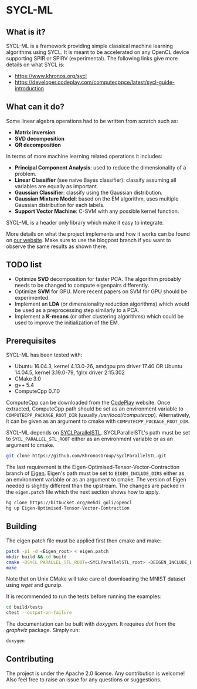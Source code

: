 # SYCL-ML

## What is it?
SYCL-ML is a framework providing simple classical machine learning algorithms using SYCL.
It is meant to be accelerated on any OpenCL device supporting SPIR or SPIRV (experimental).
The following links give more details on what SYCL is:
- https://www.khronos.org/sycl
- https://developer.codeplay.com/computecppce/latest/sycl-guide-introduction

## What can it do?
Some linear algebra operations had to be written from scratch such as:
- **Matrix inversion**
- **SVD decomposition**
- **QR decomposition**

In terms of more machine learning related operations it includes:
- **Principal Component Analysis**: used to reduce the dimensionality of a problem.
- **Linear Classifier** (see naive Bayes classifier): classify assuming all variables are equally as important.
- **Gaussian Classifier**: classify using the Gaussian distribution.
- **Gaussian Mixture Model**: based on the EM algorithm, uses multiple Gaussian distribution for each labels.
- **Support Vector Machine**: C-SVM with any possible kernel function.

SYCL-ML is a header only library which make it easy to integrate.

More details on what the project implements and how it works can be found on [our website](https://www.codeplay.com/portal/12-21-17-alternative-machine-learning-algorithms-using-sycl-and-opencl). Make sure to use the blogpost branch if you want to observe the same results as shown there.

## TODO list
- Optimize **SVD** decomposition for faster PCA. The algorithm probably needs to be changed to compute eigenpairs differently.
- Optimize **SVM** for GPU. More recent papers on SVM for GPU should be experimented.
- Implement an **LDA** (or dimensionality reduction algorithms) which would be used as a preprocessing step similarly to a PCA.
- Implement a **K-means** (or other clustering algorithms) which could be used to improve the initialization of the EM.

## Prerequisites
SYCL-ML has been tested with:
- Ubuntu 16.04.3, kernel 4.13.0-26, amdgpu pro driver 17.40  OR  Ubuntu 14.04.5, kernel 3.19.0-79, fglrx driver 2:15.302
- CMake 3.0
- g++ 5.4
- ComputeCpp 0.7.0

ComputeCpp can be downloaded from the [CodePlay](https://www.codeplay.com/products/computesuite/computecpp) website.
Once extracted, ComputeCpp path should be set as an environment variable to `COMPUTECPP_PACKAGE_ROOT_DIR` (usually */usr/local/computecpp*).
Alternatively, it can be given as an argument to cmake with `COMPUTECPP_PACKAGE_ROOT_DIR`.

SYCL-ML depends on [SYCLParallelSTL](https://github.com/KhronosGroup/SyclParallelSTL).
SYCLParallelSTL's path must be set to `SYCL_PARALLEL_STL_ROOT` either as an environment variable or as an argument to cmake.
```bash
git clone https://github.com/KhronosGroup/SyclParallelSTL.git
```

The last requirement is the Eigen-Optimised-Tensor-Vector-Contraction branch of [Eigen](https://bitbucket.org/mehdi_goli/opencl).
Eigen's path must be set to `EIGEN_INCLUDE_DIRS` either as an environment variable or as an argument to cmake.
The version of Eigen needed is slightly different than the upstream.
The changes are packed in the `eigen.patch` file which the next section shows how to apply.
```bash
hg clone https://bitbucket.org/mehdi_goli/opencl
hg up Eigen-Optimised-Tensor-Vector-Contraction
```

## Building
The eigen patch file must be applied first then cmake and make:
```bash
patch -p1 -d <Eigen_root> < eigen.patch
mkdir build && cd build
cmake -DSYCL_PARALLEL_STL_ROOT=<SYCLParallelSTL_root> -DEIGEN_INCLUDE_DIRS=<Eigen_root> ..
make
```
Note that on Unix CMake will take care of downloading the MNIST dataset using *wget* and *gunzip*.

It is recommended to run the tests before running the examples:
```bash
cd build/tests
ctest --output-on-failure
```

The documentation can be built with *doxygen*. It requires *dot* from the *graphviz* package. Simply run:
```bash
doxygen
```

## Contributing
The project is under the Apache 2.0 license. Any contribution is welcome! Also feel free to raise an issue for any
questions or suggestions.
